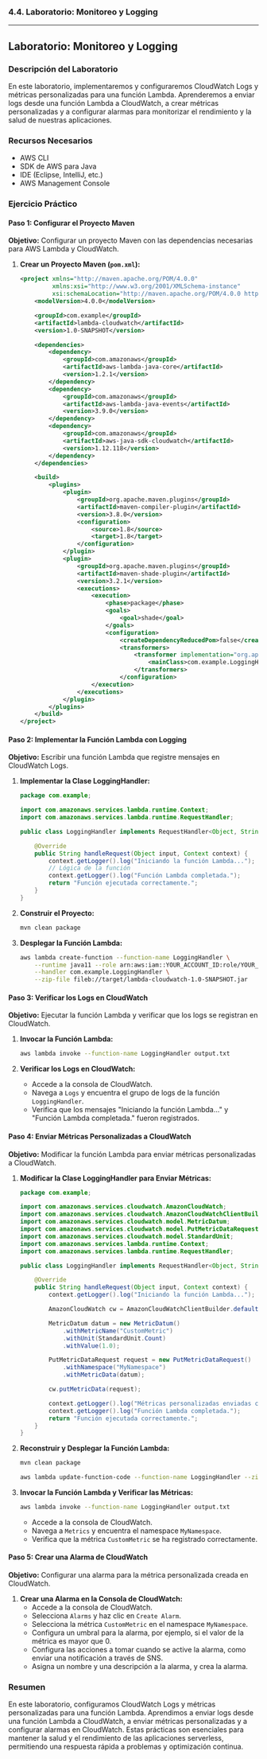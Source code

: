 ### 4.4. Laboratorio: Monitoreo y Logging

---

## Laboratorio: Monitoreo y Logging

### Descripción del Laboratorio

En este laboratorio, implementaremos y configuraremos CloudWatch Logs y métricas personalizadas para una función Lambda. Aprenderemos a enviar logs desde una función Lambda a CloudWatch, a crear métricas personalizadas y a configurar alarmas para monitorizar el rendimiento y la salud de nuestras aplicaciones.

### Recursos Necesarios

- AWS CLI
- SDK de AWS para Java
- IDE (Eclipse, IntelliJ, etc.)
- AWS Management Console

### Ejercicio Práctico

#### Paso 1: Configurar el Proyecto Maven

**Objetivo:** Configurar un proyecto Maven con las dependencias necesarias para AWS Lambda y CloudWatch.

1. **Crear un Proyecto Maven (`pom.xml`):**

   ```xml
   <project xmlns="http://maven.apache.org/POM/4.0.0"
            xmlns:xsi="http://www.w3.org/2001/XMLSchema-instance"
            xsi:schemaLocation="http://maven.apache.org/POM/4.0.0 http://www.apache.org/xsd/maven-4.0.0.xsd">
       <modelVersion>4.0.0</modelVersion>

       <groupId>com.example</groupId>
       <artifactId>lambda-cloudwatch</artifactId>
       <version>1.0-SNAPSHOT</version>

       <dependencies>
           <dependency>
               <groupId>com.amazonaws</groupId>
               <artifactId>aws-lambda-java-core</artifactId>
               <version>1.2.1</version>
           </dependency>
           <dependency>
               <groupId>com.amazonaws</groupId>
               <artifactId>aws-lambda-java-events</artifactId>
               <version>3.9.0</version>
           </dependency>
           <dependency>
               <groupId>com.amazonaws</groupId>
               <artifactId>aws-java-sdk-cloudwatch</artifactId>
               <version>1.12.118</version>
           </dependency>
       </dependencies>

       <build>
           <plugins>
               <plugin>
                   <groupId>org.apache.maven.plugins</groupId>
                   <artifactId>maven-compiler-plugin</artifactId>
                   <version>3.8.0</version>
                   <configuration>
                       <source>1.8</source>
                       <target>1.8</target>
                   </configuration>
               </plugin>
               <plugin>
                   <groupId>org.apache.maven.plugins</groupId>
                   <artifactId>maven-shade-plugin</artifactId>
                   <version>3.2.1</version>
                   <executions>
                       <execution>
                           <phase>package</phase>
                           <goals>
                               <goal>shade</goal>
                           </goals>
                           <configuration>
                               <createDependencyReducedPom>false</createDependencyReducedPom>
                               <transformers>
                                   <transformer implementation="org.apache.maven.plugins.shade.resource.ManifestResourceTransformer">
                                       <mainClass>com.example.LoggingHandler</mainClass>
                                   </transformers>
                               </configuration>
                       </execution>
                   </executions>
               </plugin>
           </plugins>
       </build>
   </project>
   ```

#### Paso 2: Implementar la Función Lambda con Logging

**Objetivo:** Escribir una función Lambda que registre mensajes en CloudWatch Logs.

1. **Implementar la Clase LoggingHandler:**

   ```java
   package com.example;

   import com.amazonaws.services.lambda.runtime.Context;
   import com.amazonaws.services.lambda.runtime.RequestHandler;

   public class LoggingHandler implements RequestHandler<Object, String> {

       @Override
       public String handleRequest(Object input, Context context) {
           context.getLogger().log("Iniciando la función Lambda...");
           // Lógica de la función
           context.getLogger().log("Función Lambda completada.");
           return "Función ejecutada correctamente.";
       }
   }
   ```

2. **Construir el Proyecto:**

   ```sh
   mvn clean package
   ```

3. **Desplegar la Función Lambda:**

   ```sh
   aws lambda create-function --function-name LoggingHandler \
       --runtime java11 --role arn:aws:iam::YOUR_ACCOUNT_ID:role/YOUR_LAMBDA_ROLE \
       --handler com.example.LoggingHandler \
       --zip-file fileb://target/lambda-cloudwatch-1.0-SNAPSHOT.jar
   ```

#### Paso 3: Verificar los Logs en CloudWatch

**Objetivo:** Ejecutar la función Lambda y verificar que los logs se registran en CloudWatch.

1. **Invocar la Función Lambda:**

   ```sh
   aws lambda invoke --function-name LoggingHandler output.txt
   ```

2. **Verificar los Logs en CloudWatch:**
   - Accede a la consola de CloudWatch.
   - Navega a `Logs` y encuentra el grupo de logs de la función `LoggingHandler`.
   - Verifica que los mensajes "Iniciando la función Lambda..." y "Función Lambda completada." fueron registrados.

#### Paso 4: Enviar Métricas Personalizadas a CloudWatch

**Objetivo:** Modificar la función Lambda para enviar métricas personalizadas a CloudWatch.

1. **Modificar la Clase LoggingHandler para Enviar Métricas:**

   ```java
   package com.example;

   import com.amazonaws.services.cloudwatch.AmazonCloudWatch;
   import com.amazonaws.services.cloudwatch.AmazonCloudWatchClientBuilder;
   import com.amazonaws.services.cloudwatch.model.MetricDatum;
   import com.amazonaws.services.cloudwatch.model.PutMetricDataRequest;
   import com.amazonaws.services.cloudwatch.model.StandardUnit;
   import com.amazonaws.services.lambda.runtime.Context;
   import com.amazonaws.services.lambda.runtime.RequestHandler;

   public class LoggingHandler implements RequestHandler<Object, String> {

       @Override
       public String handleRequest(Object input, Context context) {
           context.getLogger().log("Iniciando la función Lambda...");

           AmazonCloudWatch cw = AmazonCloudWatchClientBuilder.defaultClient();

           MetricDatum datum = new MetricDatum()
               .withMetricName("CustomMetric")
               .withUnit(StandardUnit.Count)
               .withValue(1.0);

           PutMetricDataRequest request = new PutMetricDataRequest()
               .withNamespace("MyNamespace")
               .withMetricData(datum);

           cw.putMetricData(request);

           context.getLogger().log("Métricas personalizadas enviadas correctamente.");
           context.getLogger().log("Función Lambda completada.");
           return "Función ejecutada correctamente.";
       }
   }
   ```

2. **Reconstruir y Desplegar la Función Lambda:**

   ```sh
   mvn clean package

   aws lambda update-function-code --function-name LoggingHandler --zip-file fileb://target/lambda-cloudwatch-1.0-SNAPSHOT.jar
   ```

3. **Invocar la Función Lambda y Verificar las Métricas:**

   ```sh
   aws lambda invoke --function-name LoggingHandler output.txt
   ```

   - Accede a la consola de CloudWatch.
   - Navega a `Metrics` y encuentra el namespace `MyNamespace`.
   - Verifica que la métrica `CustomMetric` se ha registrado correctamente.

#### Paso 5: Crear una Alarma de CloudWatch

**Objetivo:** Configurar una alarma para la métrica personalizada creada en CloudWatch.

1. **Crear una Alarma en la Consola de CloudWatch:**
   - Accede a la consola de CloudWatch.
   - Selecciona `Alarms` y haz clic en `Create Alarm`.
   - Selecciona la métrica `CustomMetric` en el namespace `MyNamespace`.
   - Configura un umbral para la alarma, por ejemplo, si el valor de la métrica es mayor que 0.
   - Configura las acciones a tomar cuando se active la alarma, como enviar una notificación a través de SNS.
   - Asigna un nombre y una descripción a la alarma, y crea la alarma.

### Resumen

En este laboratorio, configuramos CloudWatch Logs y métricas personalizadas para una función Lambda. Aprendimos a enviar logs desde una función Lambda a CloudWatch, a enviar métricas personalizadas y a configurar alarmas en CloudWatch. Estas prácticas son esenciales para mantener la salud y el rendimiento de las aplicaciones serverless, permitiendo una respuesta rápida a problemas y optimización continua.